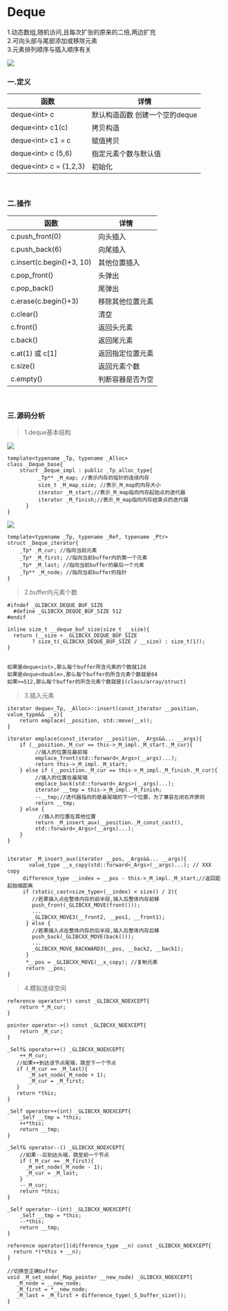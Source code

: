 # Deque

1.动态数组,随机访问,且每次扩张的原来的二倍,两边扩充<br>
2.可向头部与尾部添加或移除元素<br>
3.元素排列顺序与插入顺序有关

![](../../img/1.png)

### 一.定义

函数|详情
--|--
deque<int\> c|默认构造函数 创建一个空的deque
deque<int\> c1(c)|拷贝构造
deque<int\> c1 = c|赋值拷贝
deque<int\> c (5,6)|指定元素个数与默认值
deque<int\> c = {1,2,3}|初始化

<br>

### 二.操作

函数|详情
--|--
c.push_front(0)|向头插入
c.push_back(6)|向尾插入
c.insert(c.begin()+3, 10)|其他位置插入
c.pop_front()|头弹出
c.pop_back()|尾弹出
c.erase(c.begin()+3)|移除其他位置元素
c.clear()|清空
c.front()|返回头元素
c.back()|返回尾元素
c.at(1) 或 c[1]|返回指定位置元素
c.size()|返回元素个数
c.empty()|判断容器是否为空

<br>

### 三.源码分析

>1.deque基本结构

![](../../img/2.png)

```
template<typename _Tp, typename _Alloc>
class _Deque_base{
    struct _Deque_impl : public _Tp_alloc_type{
          _Tp** _M_map; //表示内存的指针的连续内存
          size_t _M_map_size; //表示_M_map的内存大小
          iterator _M_start;//表示_M_map指向内存起始点的迭代器
          iterator _M_finish;//表示_M_map指向内存结束点的迭代器
      }
}
```

![](../../img/3.png)

```
template<typename _Tp, typename _Ref, typename _Ptr>
struct _Deque_iterator{
    _Tp* _M_cur; //指向当前元素
    _Tp* _M_first; //指向当前buffer内的第一个元素
    _Tp* _M_last; //指向当前buffer的最后一个元素
    _Tp** _M_node; //指向当前buffer的指针
}
```

>2.buffer内元素个数

```
#ifndef _GLIBCXX_DEQUE_BUF_SIZE
  #define _GLIBCXX_DEQUE_BUF_SIZE 512
#endif

inline size_t __deque_buf_size(size_t __size){
  return (__size < _GLIBCXX_DEQUE_BUF_SIZE
        ? size_t(_GLIBCXX_DEQUE_BUF_SIZE / __size) : size_t(1));
}


如果是deque<int>,那么每个buffer所含元素的个数就128
如果是deque<double>,那么每个buffer的所含元素个数就是64
如果>=512,那么每个buffer的所含元素个数就是1(class/array/struct)
```

>3.插入元素

```
iterator deque<_Tp, _Alloc>::insert(const_iterator __position, value_type&& __x){
    return emplace(__position, std::move(__x));
}

iterator emplace(const_iterator __position, _Args&&... __args){
    if (__position._M_cur == this->_M_impl._M_start._M_cur){
         //插入的位置在最前端
         emplace_front(std::forward<_Args>(__args)...);
         return this->_M_impl._M_start;
    } else if (__position._M_cur == this->_M_impl._M_finish._M_cur){
         //插入的位置在最尾端
         emplace_back(std::forward<_Args>(__args)...);
         iterator __tmp = this->_M_impl._M_finish;
         --__tmp;//迭代器指向的是最尾端的下一个位置，为了兼容左闭右开原则
         return __tmp;
    } else {
          //插入的位置在其他位置
         return _M_insert_aux(__position._M_const_cast(),
         std::forward<_Args>(__args)...);
    }
}


iterator _M_insert_aux(iterator __pos, _Args&&... __args){
	   value_type __x_copy(std::forward<_Args>(__args)...); // XXX copy
     difference_type __index = __pos - this->_M_impl._M_start;//返回距起始端距离
     if (static_cast<size_type>(__index) < size() / 2){
        //若果插入点在整体内存的前半段,插入后整体内存前移
        push_front(_GLIBCXX_MOVE(front()));
        ...
        _GLIBCXX_MOVE3(__front2, __pos1, __front1);
      } else {
        //若果插入点在整体内存的后半段,插入后整体内存后移
        push_back(_GLIBCXX_MOVE(back()));
        ...
        _GLIBCXX_MOVE_BACKWARD3(__pos, __back2, __back1);
      }
      *__pos = _GLIBCXX_MOVE(__x_copy); //复制元素
      return __pos;
}
```

>4.模拟连续空间

```
reference operator*() const _GLIBCXX_NOEXCEPT{
    return *_M_cur;
}

pointer operator->() const _GLIBCXX_NOEXCEPT{
    return _M_cur;
}

_Self& operator++() _GLIBCXX_NOEXCEPT{
    ++_M_cur;
   //如果++到达该节点尾端，跳至下一个节点
   if (_M_cur == _M_last){
       _M_set_node(_M_node + 1);
       _M_cur = _M_first;
   }
   return *this;
}

_Self operator++(int) _GLIBCXX_NOEXCEPT{
    _Self __tmp = *this;
    ++*this;
    return __tmp;
}

_Self& operator--() _GLIBCXX_NOEXCEPT{
    //如果--后到达头端，跳至前一个节点
    if (_M_cur == _M_first){
      _M_set_node(_M_node - 1);
      _M_cur = _M_last;
    }
    --_M_cur;
    return *this;
}

_Self operator--(int) _GLIBCXX_NOEXCEPT{
    _Self __tmp = *this;
    --*this;
    return __tmp;
}

reference operator[](difference_type __n) const _GLIBCXX_NOEXCEPT{
  return *(*this + __n);
}

//切换至正确buffer
void _M_set_node(_Map_pointer __new_node) _GLIBCXX_NOEXCEPT{
   _M_node = __new_node;
   _M_first = *__new_node;
   _M_last = _M_first + difference_type(_S_buffer_size());
}
```
